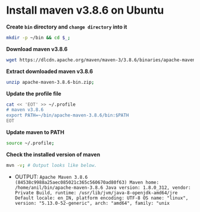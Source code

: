 # Install maven v3.8.6 on Ubuntu

**Create `bin` directory and `change directory` into it**

```bash
mkdir -p ~/bin && cd $_;
```

**Download maven v3.8.6**

```bash
wget https://dlcdn.apache.org/maven/maven-3/3.8.6/binaries/apache-maven-3.8.6-bin.zip;
```

**Extract downloaded maven v3.8.6**

```bash
unzip apache-maven-3.8.6-bin.zip;
```

**Update the profile file**

```bash
cat << 'EOT' >> ~/.profile
# maven v3.8.6
export PATH=~/bin/apache-maven-3.8.6/bin:$PATH
EOT
```

**Update maven to PATH**

```bash
source ~/.profile;
```

**Check the installed version of maven**

```bash
mvn -v; # Output looks like below.
```

- OUTPUT: `Apache Maven 3.8.6 (84538c9988a25aec085021c365c560670ad80f63)
Maven home: /home/anil/bin/apache-maven-3.8.6
Java version: 1.8.0_312, vendor: Private Build, runtime: /usr/lib/jvm/java-8-openjdk-amd64/jre
Default locale: en_IN, platform encoding: UTF-8
OS name: "linux", version: "5.13.0-52-generic", arch: "amd64", family: "unix`
